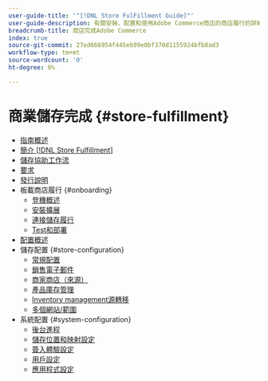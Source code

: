 ```yaml
---
user-guide-title: '"[!DNL Store FulFillment Guide]"'
user-guide-description: 有關安裝、配置和使用Adobe Commerce商店的商店履行的詳細資訊。
breadcrumb-title: 商店完成Adobe Commerce
index: true
source-git-commit: 27ed666954f445eb99e0bf370d1155924bfb8ad3
workflow-type: tm+mt
source-wordcount: '0'
ht-degree: 0%

---
```



# 商業儲存完成 {#store-fulfillment}

- [指南概述](guide-overview.md)
- [簡介 [!DNL Store Fulfillment]](introduction.md)
- [儲存協助工作流](store-assist-modules.md)
- [要求](solution-requirements.md)
- [發行說明](release-notes.md)
- 板載商店履行 {#onboarding}
   - [登機概述](onboard.md)
   - [安裝擴展](install.md)
   - [連接儲存履行](connect-set-up-service.md)
   - [Test和部署](test-and-deploy.md)
- [配置概述](service-config-settings-overview.md)
- 儲存配置 {#store-configuration}
   - [常規配置](enable-general.md)
   - [銷售電子郵件](sales-emails.md)
   - [商家商店（來源）](merchant-store-configuration.md)
   - [產品庫存管理](product-stock.md)
   - [Inventory management源轉移](inventory-stock-transfer.md)
   - [多個網站/範圍](multi-site-and-scope-config.md)
- 系統配置 {#system-configuration}
   - [後台進程](background-processes.md)
   - [儲存位置和映射設定](store-location-map-provider-setup.md)
   - [簽入體驗設定](check-in-experience-setup.md)
   - [用戶設定](user-setup.md)
   - [應用程式設定](app-setup.md)


